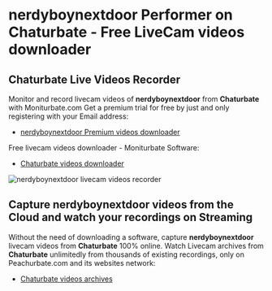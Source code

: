 # nerdyboynextdoor Performer on Chaturbate - Free LiveCam videos downloader

## Chaturbate Live Videos Recorder

Monitor and record livecam videos of **nerdyboynextdoor** from **Chaturbate** with Moniturbate.com
Get a premium trial for free by just and only registering with your Email address:
* [nerdyboynextdoor Premium videos downloader](https://moniturbate.com/request-demo-licence-key.html)

Free livecam videos downloader - Moniturbate Software:
* [Chaturbate videos downloader](https://moniturbate.com/moniturbate-download-software.html)

![nerdyboynextdoor livecam videos recorder](https://peachurnet.com/templates/moniturbate-software.png)


## Capture nerdyboynextdoor videos from the Cloud and watch your recordings on Streaming

Without the need of downloading a software, capture **nerdyboynextdoor** livecam videos from **Chaturbate** 100% online.
Watch Livecam archives from **Chaturbate** unlimitedly from thousands of existing recordings, only on Peachurbate.com and its websites network:
* [Chaturbate videos archives](https://peachurnet.com/)